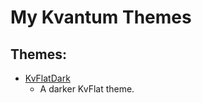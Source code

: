 # My Kvantum Themes

## Themes:
- [KvFlatDark](https://github.com/Gladious01/Public-Projects/tree/main/Kvantum-Themes/KvFlatDark)
  - A darker KvFlat theme.